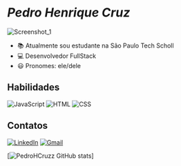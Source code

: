 # **_Pedro Henrique Cruz_**
![Screenshot_1](https://github.com/user-attachments/assets/bdc028c3-cd79-4c39-be09-bba0175ea31d)

- 📚 Atualmente sou estudante na São Paulo Tech Scholl
- 💻 Desenvolvedor FullStack
- 😃 Pronomes: ele/dele

## Habilidades
![JavaScript](https://img.shields.io/badge/JavaScript-323330?style=for-the-badge&logo=javascript&logoColor=F7DF1E)
![HTML](https://img.shields.io/badge/HTML-006cff?style=for-the-badge&logo=html5&logoColor=white)
![CSS](https://img.shields.io/badge/CSS-239120?&style=for-the-badge&logo=css3&logoColor=white)

## Contatos
[![LinkedIn](https://img.shields.io/badge/LinkedIn-0077B5?style=for-the-badge&logo=linkedin&logoColor=white)](www.linkedin.com/in/pedro-henrique-cruz-3b3b84230)
[![Gmail](https://img.shields.io/badge/Gmail-333333?style=for-the-badge&logo=gmail&logoColor=red)](pedrohenriquecruzsg@gmail.com)

[![PedroHCruzz GitHub stats](https://github-readme-stats.vercel.app/api?username=PedroHCruzz&theme=dracula)]
